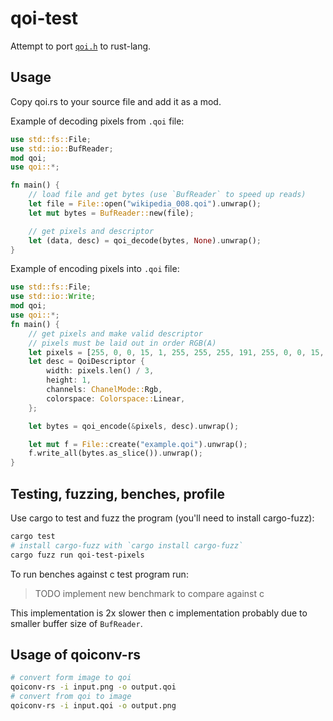 # qoi-test
Attempt to port [`qoi.h`](https://qoiformat.org/) to rust-lang.
## Usage
Copy qoi.rs to your source file and add it as a mod.

Example of decoding pixels from `.qoi` file:
```rust 
use std::fs::File;
use std::io::BufReader;
mod qoi;
use qoi::*;

fn main() {
    // load file and get bytes (use `BufReader` to speed up reads)
    let file = File::open("wikipedia_008.qoi").unwrap();
    let mut bytes = BufReader::new(file);

    // get pixels and descriptor
    let (data, desc) = qoi_decode(bytes, None).unwrap();
}

```

Example of encoding pixels into `.qoi` file:
```rust
use std::fs::File;
use std::io::Write;
mod qoi;
use qoi::*;
fn main() {
    // get pixels and make valid descriptor
    // pixels must be laid out in order RGB(A)
    let pixels = [255, 0, 0, 15, 1, 255, 255, 255, 191, 255, 0, 0, 15, 1, 74];
    let desc = QoiDescriptor {
        width: pixels.len() / 3,
        height: 1,
        channels: ChanelMode::Rgb,
        colorspace: Colorspace::Linear,
    };

    let bytes = qoi_encode(&pixels, desc).unwrap();

    let mut f = File::create("example.qoi").unwrap();
    f.write_all(bytes.as_slice()).unwrap();
}
```
## Testing, fuzzing, benches, profile
Use cargo to test and fuzz the program (you'll need to install cargo-fuzz):
```bash
cargo test
# install cargo-fuzz with `cargo install cargo-fuzz`
cargo fuzz run qoi-test-pixels
```
To run benches against c test program run:
> TODO implement new benchmark to compare against c 

This implementation is 2x slower then c implementation probably due to smaller buffer size of `BufReader`.
## Usage of qoiconv-rs
```bash
# convert form image to qoi
qoiconv-rs -i input.png -o output.qoi
# convert from qoi to image 
qoiconv-rs -i input.qoi -o output.png
```